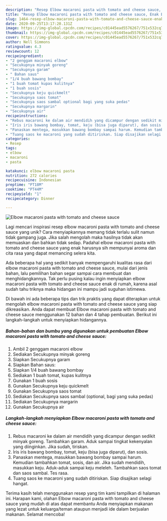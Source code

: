 ```yaml
---
description: "Resep Elbow macaroni pasta with tomato and cheese sauce, Enak Banget"
title: "Resep Elbow macaroni pasta with tomato and cheese sauce, Enak Banget"
slug: 1464-resep-elbow-macaroni-pasta-with-tomato-and-cheese-sauce-enak-banget
date: 2020-09-25T13:17:20.131Z
image: https://img-global.cpcdn.com/recipes/c01445ead5576267/751x532cq70/elbow-macaroni-pasta-with-tomato-and-cheese-sauce-foto-resep-utama.jpg
thumbnail: https://img-global.cpcdn.com/recipes/c01445ead5576267/751x532cq70/elbow-macaroni-pasta-with-tomato-and-cheese-sauce-foto-resep-utama.jpg
cover: https://img-global.cpcdn.com/recipes/c01445ead5576267/751x532cq70/elbow-macaroni-pasta-with-tomato-and-cheese-sauce-foto-resep-utama.jpg
author: Nell Simmons
ratingvalue: 4.3
reviewcount: 12
recipeingredient:
- "2 genggam macaroni elbow"
- "Secukupnya minyak goreng"
- "Secukupnya garam"
- " Bahan saus"
- "1/4 buah bawang bombay"
- "1 buah tomat kupas kulitnya"
- "1 buah sosis"
- "Secukupnya keju quickmelt"
- "Secukupnya saos tomat"
- "Secukupnya saos sambal optional bagi yang suka pedas"
- "Secukupnya margarin"
- "Secukupnya air"
recipeinstructions:
- "Rebus macaroni ke dalam air mendidih yang dicampur dengan sedikit minyak goreng. Tambahkan garam. Aduk sampai tingkat kekenyalan yang diinginkan. Jika sudah, tiriskan."
- "Iris iris bawang bombay, tomat, keju (bisa juga diparut), dan sosis."
- "Panaskan mentega, masukkan bawang bombay sampai harum. Kemudian tambahkan tomat, sosis, dan air. Jika sudah mendidih, masukkan keju. Aduk-aduk sampai keju meleleh. Tambahkan saos tomat dan saos sambal. Tes rasa."
- "Tuang saos ke macaroni yang sudah ditiriskan. Siap disajikan selagi hangat."
categories:
- Resep
tags:
- elbow
- macaroni
- pasta

katakunci: elbow macaroni pasta 
nutrition: 272 calories
recipecuisine: Indonesian
preptime: "PT18M"
cooktime: "PT44M"
recipeyield: "1"
recipecategory: Dinner

---
```



![Elbow macaroni pasta with tomato and cheese sauce](https://img-global.cpcdn.com/recipes/c01445ead5576267/751x532cq70/elbow-macaroni-pasta-with-tomato-and-cheese-sauce-foto-resep-utama.jpg)

Lagi mencari inspirasi resep elbow macaroni pasta with tomato and cheese sauce yang unik? Cara menyiapkannya memang tidak terlalu sulit namun tidak gampang juga. Jika salah mengolah maka hasilnya tidak akan memuaskan dan bahkan tidak sedap. Padahal elbow macaroni pasta with tomato and cheese sauce yang enak harusnya sih mempunyai aroma dan cita rasa yang dapat memancing selera kita.



Ada beberapa hal yang sedikit banyak mempengaruhi kualitas rasa dari elbow macaroni pasta with tomato and cheese sauce, mulai dari jenis bahan, lalu pemilihan bahan segar sampai cara membuat dan menghidangkannya. Tak perlu pusing kalau ingin menyiapkan elbow macaroni pasta with tomato and cheese sauce enak di rumah, karena asal sudah tahu triknya maka hidangan ini mampu jadi suguhan istimewa.


Di bawah ini ada beberapa tips dan trik praktis yang dapat diterapkan untuk mengolah elbow macaroni pasta with tomato and cheese sauce yang siap dikreasikan. Anda dapat membuat Elbow macaroni pasta with tomato and cheese sauce menggunakan 12 bahan dan 4 tahap pembuatan. Berikut ini langkah-langkah untuk menyiapkan hidangannya.

<!--inarticleads1-->

##### Bahan-bahan dan bumbu yang digunakan untuk pembuatan Elbow macaroni pasta with tomato and cheese sauce:

1. Ambil 2 genggam macaroni elbow
1. Sediakan Secukupnya minyak goreng
1. Siapkan Secukupnya garam
1. Siapkan  Bahan saus:
1. Siapkan 1/4 buah bawang bombay
1. Sediakan 1 buah tomat, kupas kulitnya
1. Gunakan 1 buah sosis
1. Gunakan Secukupnya keju quickmelt
1. Gunakan Secukupnya saos tomat
1. Sediakan Secukupnya saos sambal (optional, bagi yang suka pedas)
1. Sediakan Secukupnya margarin
1. Gunakan Secukupnya air




<!--inarticleads2-->

##### Langkah-langkah menyiapkan Elbow macaroni pasta with tomato and cheese sauce:

1. Rebus macaroni ke dalam air mendidih yang dicampur dengan sedikit minyak goreng. Tambahkan garam. Aduk sampai tingkat kekenyalan yang diinginkan. Jika sudah, tiriskan.
1. Iris iris bawang bombay, tomat, keju (bisa juga diparut), dan sosis.
1. Panaskan mentega, masukkan bawang bombay sampai harum. Kemudian tambahkan tomat, sosis, dan air. Jika sudah mendidih, masukkan keju. Aduk-aduk sampai keju meleleh. Tambahkan saos tomat dan saos sambal. Tes rasa.
1. Tuang saos ke macaroni yang sudah ditiriskan. Siap disajikan selagi hangat.




Terima kasih telah menggunakan resep yang tim kami tampilkan di halaman ini. Harapan kami, olahan Elbow macaroni pasta with tomato and cheese sauce yang mudah di atas dapat membantu Anda menyiapkan makanan yang lezat untuk keluarga/teman ataupun menjadi ide dalam berjualan makanan. Selamat mencoba!
